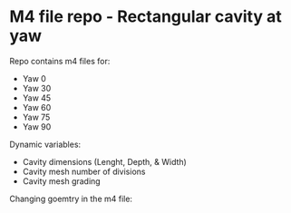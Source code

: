 # M4 file repo - Rectangular cavity at yaw
Repo contains m4 files for: 
 -  Yaw 0
 -  Yaw 30
 -  Yaw 45
 -  Yaw 60
 -  Yaw 75
 -  Yaw 90
 
Dynamic variables:
 - Cavity dimensions (Lenght, Depth, & Width)
 - Cavity mesh number of divisions
 - Cavity mesh grading
 
Changing goemtry in the m4 file:

